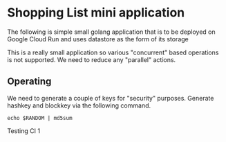 # Shopping List mini application

The following is simple small golang application that is to be deployed on Google Cloud Run and uses datastore as the form of its storage

This is a really small application so various "concurrent" based operations is not supported. We need to reduce any "parallel" actions.

## Operating

We need to generate a couple of keys for "security" purposes. Generate hashkey and blockkey via the following command.

```
echo $RANDOM | md5sum
```

Testing CI 1